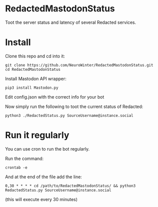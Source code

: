 # RedactedMastodonStatus
Toot the server status and latency of several Redacted services.
# Install 

Clone this repo and cd into it:

```
git clone https://github.com/NeuroWinter/RedactedMastodonStatus.git
cd RedactedMastodonStatus
```

Install Mastodon API wrapper:

```
pip3 install Mastodon.py
```

Edit  config.json with the correct info for your bot

Now simply run the following to toot the current status of Redacted:

```
python3 ./RedactedStatus.py SourceUsername@instance.social
```

# Run it regularly

You can use cron to run the bot regularly.

Run the command:

```
crontab -e
```

And at the end of the file add the line:

```
0,30 * * * * cd /path/to/RedactedMastodonStatus/ && python3 RedactedStatus.py SourceUsername@instance.social
```

(this will execute every 30 minutes)
